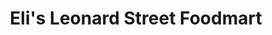 ---
title: "Eli's Leonard Street Foodmart"
url: /grand-rapids/elis-leonard-street-foodmart/
shop: convenience
---